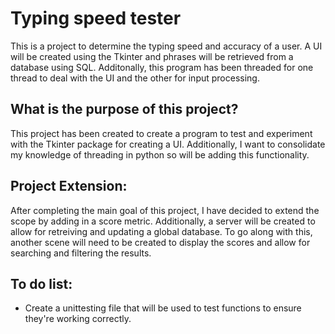 # Typing speed tester

This is a project to determine the typing speed and accuracy of a user. A UI will be created using the Tkinter and phrases will be retrieved from a database using SQL. Additonally, this program has been threaded for one thread to deal with the UI and the other for input processing.

## What is the purpose of this project?

This project has been created to create a program to test and experiment with the Tkinter package for creating a UI. Additionally, I want to consolidate my knowledge of threading in python so will be adding this functionality.

## Project Extension:

After completing the main goal of this project, I have decided to extend the scope by adding in a score metric. Additionally, a server will be created to allow for retreiving and updating a global database. To go along with this, another scene will need to be created to display the scores and allow for searching and filtering the results.

## To do list:

 * Create a unittesting file that will be used to test functions to ensure they're working correctly.

